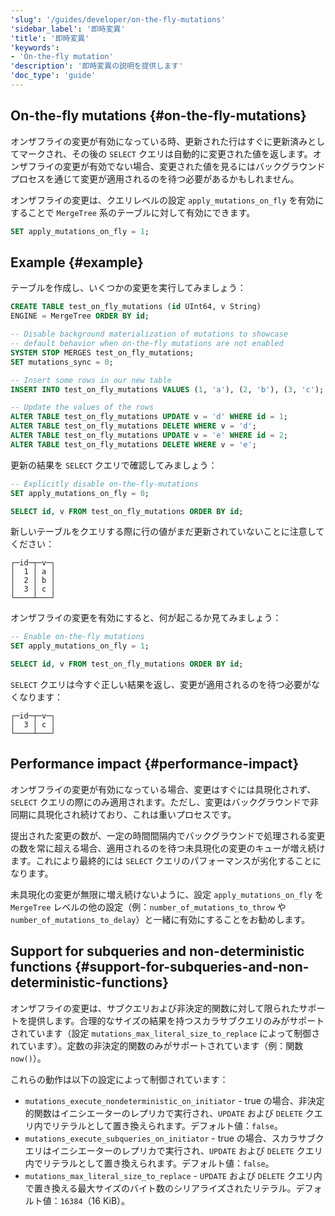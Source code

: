 ```yaml
---
'slug': '/guides/developer/on-the-fly-mutations'
'sidebar_label': '即時変異'
'title': '即時変異'
'keywords':
- 'On-the-fly mutation'
'description': '即時変異の説明を提供します'
'doc_type': 'guide'
---
```


## On-the-fly mutations {#on-the-fly-mutations}

オンザフライの変更が有効になっている時、更新された行はすぐに更新済みとしてマークされ、その後の `SELECT` クエリは自動的に変更された値を返します。オンザフライの変更が有効でない場合、変更された値を見るにはバックグラウンドプロセスを通じて変更が適用されるのを待つ必要があるかもしれません。

オンザフライの変更は、クエリレベルの設定 `apply_mutations_on_fly` を有効にすることで `MergeTree` 系のテーブルに対して有効にできます。

```sql
SET apply_mutations_on_fly = 1;
```

## Example {#example}

テーブルを作成し、いくつかの変更を実行してみましょう：
```sql
CREATE TABLE test_on_fly_mutations (id UInt64, v String)
ENGINE = MergeTree ORDER BY id;

-- Disable background materialization of mutations to showcase
-- default behavior when on-the-fly mutations are not enabled
SYSTEM STOP MERGES test_on_fly_mutations;
SET mutations_sync = 0;

-- Insert some rows in our new table
INSERT INTO test_on_fly_mutations VALUES (1, 'a'), (2, 'b'), (3, 'c');

-- Update the values of the rows
ALTER TABLE test_on_fly_mutations UPDATE v = 'd' WHERE id = 1;
ALTER TABLE test_on_fly_mutations DELETE WHERE v = 'd';
ALTER TABLE test_on_fly_mutations UPDATE v = 'e' WHERE id = 2;
ALTER TABLE test_on_fly_mutations DELETE WHERE v = 'e';
```

更新の結果を `SELECT` クエリで確認してみましょう：

```sql
-- Explicitly disable on-the-fly-mutations
SET apply_mutations_on_fly = 0;

SELECT id, v FROM test_on_fly_mutations ORDER BY id;
```

新しいテーブルをクエリする際に行の値がまだ更新されていないことに注意してください：

```response
┌─id─┬─v─┐
│  1 │ a │
│  2 │ b │
│  3 │ c │
└────┴───┘
```

オンザフライの変更を有効にすると、何が起こるか見てみましょう：

```sql
-- Enable on-the-fly mutations
SET apply_mutations_on_fly = 1;

SELECT id, v FROM test_on_fly_mutations ORDER BY id;
```

`SELECT` クエリは今すぐ正しい結果を返し、変更が適用されるのを待つ必要がなくなります：

```response
┌─id─┬─v─┐
│  3 │ c │
└────┴───┘
```

## Performance impact {#performance-impact}

オンザフライの変更が有効になっている場合、変更はすぐには具現化されず、`SELECT` クエリの際にのみ適用されます。ただし、変更はバックグラウンドで非同期に具現化され続けており、これは重いプロセスです。

提出された変更の数が、一定の時間間隔内でバックグラウンドで処理される変更の数を常に超える場合、適用されるのを待つ未具現化の変更のキューが増え続けます。これにより最終的には `SELECT` クエリのパフォーマンスが劣化することになります。

未具現化の変更が無限に増え続けないように、設定 `apply_mutations_on_fly` を `MergeTree` レベルの他の設定（例：`number_of_mutations_to_throw` や `number_of_mutations_to_delay`）と一緒に有効にすることをお勧めします。

## Support for subqueries and non-deterministic functions {#support-for-subqueries-and-non-deterministic-functions}

オンザフライの変更は、サブクエリおよび非決定的関数に対して限られたサポートを提供します。合理的なサイズの結果を持つスカラサブクエリのみがサポートされています（設定 `mutations_max_literal_size_to_replace` によって制御されています）。定数の非決定的関数のみがサポートされています（例：関数 `now()`）。

これらの動作は以下の設定によって制御されています：

- `mutations_execute_nondeterministic_on_initiator` - true の場合、非決定的関数はイニシエーターのレプリカで実行され、`UPDATE` および `DELETE` クエリ内でリテラルとして置き換えられます。デフォルト値：`false`。
- `mutations_execute_subqueries_on_initiator` - true の場合、スカラサブクエリはイニシエーターのレプリカで実行され、`UPDATE` および `DELETE` クエリ内でリテラルとして置き換えられます。デフォルト値：`false`。
- `mutations_max_literal_size_to_replace` - `UPDATE` および `DELETE` クエリ内で置き換える最大サイズのバイト数のシリアライズされたリテラル。デフォルト値：`16384`（16 KiB）。
